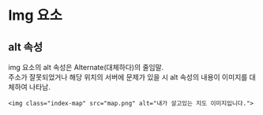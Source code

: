 # Img 요소
## alt 속성
img 요소의 alt 속성은 Alternate(대체하다)의 줄임말.  
주소가 잘못되었거나 해당 위치의 서버에 문제가 있을 시 alt 속성의 내용이 이미지를 대체하여 나타남.  

```
<img class="index-map" src="map.png" alt="내가 살고있는 지도 이미지입니다.">
```
